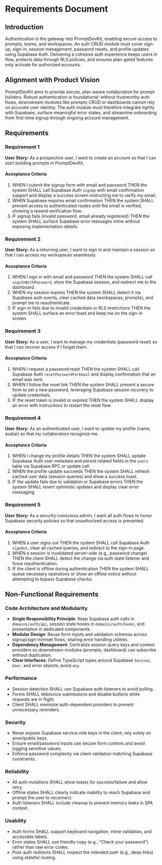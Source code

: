 # Requirements Document

## Introduction

Authentication is the gateway into PromptDevKit, enabling secure access to prompts, teams, and workspaces. An auth CRUD module must cover sign-up, sign-in, session management, password resets, and profile updates using Supabase Auth. Delivering a cohesive auth experience keeps users in flow, protects data through RLS policies, and ensures plan-gated features only activate for authorized accounts.

## Alignment with Product Vision

PromptDevKit aims to provide secure, plan-aware collaboration for prompt builders. Robust authentication is foundational: without trustworthy auth flows, downstream modules like prompts CRUD or dashboards cannot rely on accurate user identity. The auth module must therefore integrate tightly with Supabase, surface meaningful error states, and streamline onboarding from first-time signup through ongoing account management.

## Requirements

### Requirement 1

**User Story:** As a prospective user, I want to create an account so that I can start building prompts in PromptDevKit.

#### Acceptance Criteria

1. WHEN I submit the signup form with email and password THEN the system SHALL call Supabase Auth `signUp` with email confirmation support and display a success screen instructing me to verify my email.
2. WHEN Supabase requires email confirmation THEN the system SHALL prevent access to authenticated routes until the email is verified, showing a resend verification flow.
3. IF signup fails (invalid password, email already registered) THEN the system SHALL surface Supabase error messages inline without exposing implementation details.

### Requirement 2

**User Story:** As a returning user, I want to sign in and maintain a session so that I can access my workspaces seamlessly.

#### Acceptance Criteria

1. WHEN I sign in with email and password THEN the system SHALL call `signInWithPassword`, store the Supabase session, and redirect me to the dashboard.
2. WHEN my session expires THEN the system SHALL detect it via Supabase auth events, clear cached data (workspaces, prompts), and prompt me to reauthenticate.
3. IF sign-in fails due to invalid credentials or RLS restrictions THEN the system SHALL surface an error toast and keep me on the sign-in screen.

### Requirement 3

**User Story:** As a user, I want to manage my credentials (password reset) so that I can recover access if I forget them.

#### Acceptance Criteria

1. WHEN I request a password reset THEN the system SHALL call Supabase Auth `resetPasswordForEmail` and display confirmation that an email was sent.
2. WHEN I follow the reset link THEN the system SHALL present a secure form to set a new password, leveraging Supabase session recovery to update credentials.
3. IF the reset token is invalid or expired THEN the system SHALL display an error with instructions to restart the reset flow.

### Requirement 4

**User Story:** As an authenticated user, I want to update my profile (name, avatar) so that my collaborators recognize me.

#### Acceptance Criteria

1. WHEN I change my profile details THEN the system SHALL update Supabase Auth user metadata and persist related fields in the `users` table via Supabase RPC or update call.
2. WHEN the profile update succeeds THEN the system SHALL refresh cached user data (session queries) and show a success toast.
3. IF the update fails due to validation or Supabase errors THEN the system SHALL revert optimistic updates and display clear error messaging.

### Requirement 5

**User Story:** As a security-conscious admin, I want all auth flows to honor Supabase security policies so that unauthorized access is prevented.

#### Acceptance Criteria

1. WHEN a user signs out THEN the system SHALL call Supabase Auth `signOut`, clear all cached queries, and redirect to the sign-in page.
2. WHEN a session is invalidated server-side (e.g., password change) THEN the client SHALL detect the change via auth state listener and force reauthentication.
3. IF the client is offline during authentication THEN the system SHALL queue necessary operations or show an offline notice without attempting to bypass Supabase checks.

## Non-Functional Requirements

### Code Architecture and Modularity
- **Single Responsibility Principle**: Keep Supabase auth calls in `domains/auth/api`, session state hooks in `domains/auth/hooks`, and presentation in dedicated components.
- **Modular Design**: Reuse form inputs and validation schemas across signup/sign-in/reset flows, sharing error handling utilities.
- **Dependency Management**: Centralize session query keys and context providers so downstream modules (prompts, dashboard) can subscribe without duplication.
- **Clear Interfaces**: Define TypeScript types around Supabase `Session`, `User`, and error objects; avoid `any`.

### Performance
- Session detection SHALL use Supabase auth listeners to avoid polling.
- Forms SHALL debounce submissions and disable buttons while requests are in flight.
- Client SHALL memoize auth-dependent providers to prevent unnecessary rerenders.

### Security
- Never expose Supabase service-role keys in the client; rely solely on anon/public keys.
- Ensure email/password inputs use secure form controls and avoid logging sensitive values.
- Enforce password complexity via client validation matching Supabase constraints.

### Reliability
- All auth mutations SHALL show toasts for success/failure and allow retry.
- Offline states SHALL clearly indicate inability to reach Supabase and prompt the user to reconnect.
- Auth listeners SHALL include cleanup to prevent memory leaks in SPA context.

### Usability
- Auth forms SHALL support keyboard navigation, inline validation, and accessible labels.
- Error states SHALL use friendly copy (e.g., “Check your password”) rather than raw error codes.
- Post-auth redirects SHALL respect the intended path (e.g., deep links) using stateful routing.
